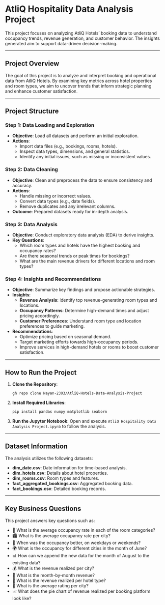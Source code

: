# AtliQ Hospitality Data Analysis Project

This project focuses on analyzing AtliQ Hotels’ booking data to understand occupancy trends, revenue generation, and customer behavior. The insights generated aim to support data-driven decision-making.

---

## Project Overview

The goal of this project is to analyze and interpret booking and operational data from AtliQ Hotels. By examining key metrics across hotel properties and room types, we aim to uncover trends that inform strategic planning and enhance customer satisfaction.

---

## Project Structure

### Step 1: Data Loading and Exploration
   - **Objective**: Load all datasets and perform an initial exploration.
   - **Actions**:
     - Import data files (e.g., bookings, rooms, hotels).
     - Inspect data types, dimensions, and general statistics.
     - Identify any initial issues, such as missing or inconsistent values.

### Step 2: Data Cleaning
   - **Objective**: Clean and preprocess the data to ensure consistency and accuracy.
   - **Actions**:
     - Handle missing or incorrect values.
     - Convert data types (e.g., date fields).
     - Remove duplicates and any irrelevant columns.
   - **Outcome**: Prepared datasets ready for in-depth analysis.

### Step 3: Data Analysis
   - **Objective**: Conduct exploratory data analysis (EDA) to derive insights.
   - **Key Questions**:
     - Which room types and hotels have the highest booking and occupancy rates?
     - Are there seasonal trends or peak times for bookings?
     - What are the main revenue drivers for different locations and room types?

### Step 4: Insights and Recommendations
   - **Objective**: Summarize key findings and propose actionable strategies.
   - **Insights**:
     - **Revenue Analysis**: Identify top revenue-generating room types and locations.
     - **Occupancy Patterns**: Determine high-demand times and adjust pricing accordingly.
     - **Customer Preferences**: Understand room type and location preferences to guide marketing.
   - **Recommendations**:
     - Optimize pricing based on seasonal demand.
     - Target marketing efforts towards high-occupancy periods.
     - Improve services in high-demand hotels or rooms to boost customer satisfaction.

---

## How to Run the Project

1. **Clone the Repository**:
    ```bash
    gh repo clone Nayan-2303/AtliQ-Hotels-Data-Analysis-Project
    ```

2. **Install Required Libraries**:
    ```bash
    pip install pandas numpy matplotlib seaborn
    ```

3. **Run the Jupyter Notebook**:
    Open and execute `AtliQ Hospitality Data Analysis Project.ipynb` to follow the analysis.

---

## Dataset Information

The analysis utilizes the following datasets:
- **dim_date.csv**: Date information for time-based analysis.
- **dim_hotels.csv**: Details about hotel properties.
- **dim_rooms.csv**: Room types and features.
- **fact_aggregated_bookings.csv**: Aggregated booking data.
- **fact_bookings.csv**: Detailed booking records.

---

## Key Business Questions

This project answers key questions such as:

- 🌟 What is the average occupancy rate in each of the room categories?  
- 🏙️ What is the average occupancy rate per city?  
- 📅 When was the occupancy better, on weekdays or weekends?  
- 🌍 What is the occupancy for different cities in the month of June?  
- 📊 How can we append the new data for the month of August to the existing data?  
- 💰 What is the revenue realized per city?  
- 📅 What is the month-by-month revenue?  
- 🏨 What is the revenue realized per hotel type?  
- 🌆 What is the average rating per city?  
- 📈 What does the pie chart of revenue realized per booking platform look like?

